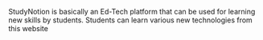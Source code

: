 StudyNotion is basically an Ed-Tech platform that can be used for learning new skills by students. Students can learn various new technologies from this website
